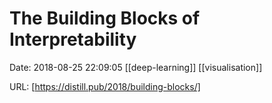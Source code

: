 # The Building Blocks of Interpretability

Date: 2018-08-25 22:09:05
[[deep-learning]] [[visualisation]]

URL: [https://distill.pub/2018/building-blocks/]
